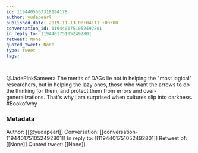 ```yaml
---
id: 1194405563318194178
author: yudapearl
published_date: 2019-11-13 00:04:11 +00:00
conversation_id: 1194401751052492801
in_reply_to: 1194401751052492801
retweet: None
quoted_tweet: None
type: tweet
tags:

---
```


@JadePinkSameera The merits of DAGs lie not in helping the "most logical" researchers, but in helping the lazy ones, those who want the arrows to do the thinking for them, and protect them from errors and over-generalizations. That's why I am surprised when cultures slip into darkness. #Bookofwhy

### Metadata

Author: [[@yudapearl]]
Conversation: [[conversation-1194401751052492801]]
In reply to: [[1194401751052492801]]
Retweet of: [[None]]
Quoted tweet: [[None]]
